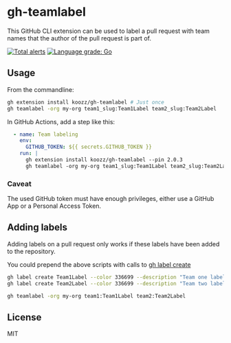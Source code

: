 # gh-teamlabel

This GitHub CLI extension can be used to label a pull request with team names
that the author of the pull request is part of.

[![Total alerts](https://img.shields.io/lgtm/alerts/g/koozz/gh-teamlabel.svg?logo=lgtm&logoWidth=18)](https://lgtm.com/projects/g/koozz/gh-teamlabel/alerts/)
[![Language grade: Go](https://img.shields.io/lgtm/grade/go/g/koozz/gh-teamlabel.svg?logo=lgtm&logoWidth=18)](https://lgtm.com/projects/g/koozz/gh-teamlabel/context:go)

## Usage

From the commandline:

```bash
gh extension install koozz/gh-teamlabel # Just once
gh teamlabel -org my-org team1_slug:Team1Label team2_slug:Team2Label
```

In GitHub Actions, add a step like this:

```yaml
  - name: Team labeling
    env:
      GITHUB_TOKEN: ${{ secrets.GITHUB_TOKEN }}
    run: |
      gh extension install koozz/gh-teamlabel --pin 2.0.3
      gh teamlabel -org my-org team1_slug:Team1Label team2_slug:Team2Label
```

### Caveat

The used GitHub token must have enough privileges, either use a GitHub App or a Personal Access Token.

## Adding labels

Adding labels on a pull request only works if these labels have been added to
the repository.

You could prepend the above scripts with calls to [gh label create](https://cli.github.com/manual/gh_label_create)

```bash
gh label create Team1Label --color 336699 --description "Team one label description" --force
gh label create Team2Label --color 336699 --description "Team two label description" --force

gh teamlabel -org my-org team1:Team1Label team2:Team2Label
```

## License

MIT
